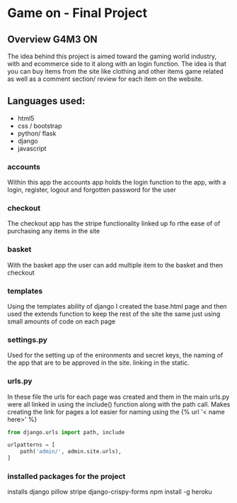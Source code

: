 # Game on - Final Project

## Overview G4M3 ON
The idea behind this project is aimed toward the gaming world industry, 
with and ecommerce side to it along with an login function. The idea is 
that you can buy items from the site like clothing and other items game
related as well as a comment section/ review for each item on the website.

## Languages used:
- html5
- css / bootstrap
- python/ flask
- django
- javascript 


### accounts
Within this app the accounts app holds the login function to the app,
with a login, register, logout and forgotten password for the user

### checkout
The checkout app has the stripe functionality linked up fo rthe ease of 
of purchasing any items in the site

### basket
With the basket app the user can add multiple item to the basket and then
checkout

### templates
Using the templates ability of django I created the base.html page and
then used the extends function to keep the rest of the site the same just using 
small amounts of code on each page

### settings.py
Used for the setting up of the enironments and secret keys, the naming of the app
that are to be approved in the site. linking in the static.

### urls.py
In these file the urls for each page was created and them in the main urls.py were 
all linked in using the include() function along with the path call. Makes creating the link for pages a
lot easier for naming using the {% url '< name here>' %}

```python
from django.urls import path, include

urlpatterns = [
    path('admin/', admin.site.urls),
]
```

### installed packages for the project
installs
django
pillow
stripe
django-crispy-forms
npm install -g heroku